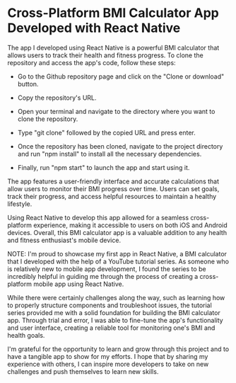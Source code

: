 # Cross-Platform BMI Calculator App Developed with React Native

The app I developed using React Native is a powerful BMI calculator that allows users to track their health and fitness progress. To clone the repository and access the app's code, follow these steps:

* Go to the Github repository page and click on the "Clone or download" button.

* Copy the repository's URL.

* Open your terminal and navigate to the directory where you want to clone the repository.

* Type "git clone" followed by the copied URL and press enter.

* Once the repository has been cloned, navigate to the project directory and run "npm install" to install all the necessary dependencies.

* Finally, run "npm start" to launch the app and start using it.

The app features a user-friendly interface and accurate calculations that allow users to monitor their BMI progress over time. Users can set goals, track their progress, and access helpful resources to maintain a healthy lifestyle.

Using React Native to develop this app allowed for a seamless cross-platform experience, making it accessible to users on both iOS and Android devices. Overall, this BMI calculator app is a valuable addition to any health and fitness enthusiast's mobile device.

NOTE: I'm proud to showcase my first app in React Native, a BMI calculator that I developed with the help of a YouTube tutorial series. As someone who is relatively new to mobile app development, I found the series to be incredibly helpful in guiding me through the process of creating a cross-platform mobile app using React Native.

While there were certainly challenges along the way, such as learning how to properly structure components and troubleshoot issues, the tutorial series provided me with a solid foundation for building the BMI calculator app. Through trial and error, I was able to fine-tune the app's functionality and user interface, creating a reliable tool for monitoring one's BMI and health goals.

I'm grateful for the opportunity to learn and grow through this project and to have a tangible app to show for my efforts. I hope that by sharing my experience with others, I can inspire more developers to take on new challenges and push themselves to learn new skills.
